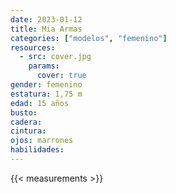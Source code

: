 ```yaml
---
date: 2023-01-12
title: Mia Armas
categories: ["modelos", "femenino"]
resources:
  - src: cover.jpg
    params:
      cover: true
gender: femenino
estatura: 1,75 m
edad: 15 años
busto: 
cadera: 
cintura: 
ojos: marrones
habilidades:
---
```


{{< measurements >}}